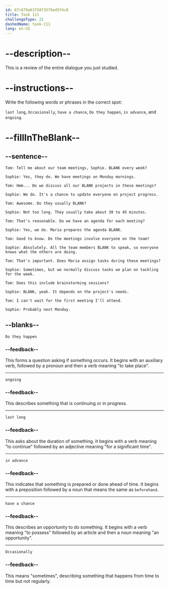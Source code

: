 ```yaml
---
id: 67c879a63750f3579ad5f4c8
title: Task 111
challengeType: 22
dashedName: task-111
lang: en-US
---
```


<!-- REVIEW -->

# --description--

This is a review of the entire dialogue you just studied.

# --instructions--

Write the following words or phrases in the correct spot:

`last long`, `Occasionally`, `have a chance`, `Do they happen`, `in advance`, and `ongoing`.

# --fillInTheBlank--

## --sentence--

`Tom: Tell me about our team meetings, Sophie. BLANK every week?`  

`Sophie: Yes, they do. We have meetings on Monday mornings.`  

`Tom: Hmm... Do we discuss all our BLANK projects in these meetings?`  

`Sophie: We do. It's a chance to update everyone on project progress.`  

`Tom: Awesome. Do they usually BLANK?`  

`Sophie: Not too long. They usually take about 30 to 45 minutes.`  

`Tom: That's reasonable. Do we have an agenda for each meeting?`  

`Sophie: Yes, we do. Maria prepares the agenda BLANK.`  

`Tom: Good to know. Do the meetings involve everyone on the team?`  

`Sophie: Absolutely. All the team members BLANK to speak, so everyone knows what the others are doing.`  

`Tom: That's important. Does Maria assign tasks during these meetings?`  

`Sophie: Sometimes, but we normally discuss tasks we plan on tackling for the week.`  

`Tom: Does this include brainstorming sessions?`  

`Sophie: BLANK, yeah. It depends on the project's needs.`  

`Tom: I can't wait for the first meeting I'll attend.`  

`Sophie: Probably next Monday.`  

## --blanks--

`Do they happen`  

### --feedback--

This forms a question asking if something occurs. It begins with an auxiliary verb, followed by a pronoun and then a verb meaning "to take place".  

---

`ongoing`  

### --feedback--

This describes something that is continuing or in progress.  

---

`last long`  

### --feedback--

This asks about the duration of something. It begins with a verb meaning "to continue" followed by an adjective meaning "for a significant time".  

---

`in advance`  

### --feedback--

This indicates that something is prepared or done ahead of time. It begins with a preposition followed by a noun that means the same as `beforehand`.

---

`have a chance`  

### --feedback--

This describes an opportunity to do something. It begins with a verb meaning "to possess" followed by an article and then a noun meaning "an opportunity".

---

`Occasionally`  

### --feedback--

This means "sometimes", describing something that happens from time to time but not regularly.
